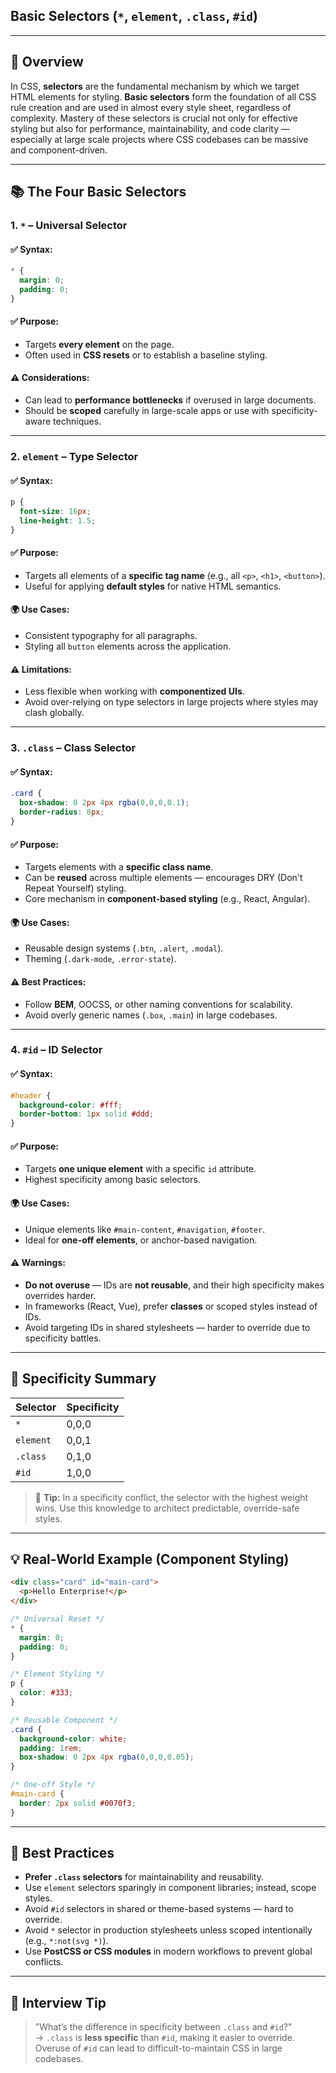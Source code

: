 
## **Basic Selectors (`*`, `element`, `.class`, `#id`)**

---

## 🎯 Overview

In CSS, **selectors** are the fundamental mechanism by which we target HTML elements for styling. **Basic selectors** form the foundation of all CSS rule creation and are used in almost every style sheet, regardless of complexity. Mastery of these selectors is crucial not only for effective styling but also for performance, maintainability, and code clarity — especially at large scale projects where CSS codebases can be massive and component-driven.

---

## 📚 The Four Basic Selectors

### 1. `*` – **Universal Selector**

#### ✅ Syntax:
```css
* {
  margin: 0;
  padding: 0;
}
```

#### ✅ Purpose:
- Targets **every element** on the page.
- Often used in **CSS resets** or to establish a baseline styling.

#### ⚠️ Considerations:
- Can lead to **performance bottlenecks** if overused in large documents.
- Should be **scoped** carefully in large-scale apps or use with specificity-aware techniques.

---

### 2. `element` – **Type Selector**

#### ✅ Syntax:
```css
p {
  font-size: 16px;
  line-height: 1.5;
}
```

#### ✅ Purpose:
- Targets all elements of a **specific tag name** (e.g., all `<p>`, `<h1>`, `<button>`).
- Useful for applying **default styles** for native HTML semantics.

#### 🌍 Use Cases:
- Consistent typography for all paragraphs.
- Styling all `button` elements across the application.

#### ⚠️ Limitations:
- Less flexible when working with **componentized UIs**.
- Avoid over-relying on type selectors in large projects where styles may clash globally.

---

### 3. `.class` – **Class Selector**

#### ✅ Syntax:
```css
.card {
  box-shadow: 0 2px 4px rgba(0,0,0,0.1);
  border-radius: 8px;
}
```

#### ✅ Purpose:
- Targets elements with a **specific class name**.
- Can be **reused** across multiple elements — encourages DRY (Don't Repeat Yourself) styling.
- Core mechanism in **component-based styling** (e.g., React, Angular).

#### 🌍 Use Cases:
- Reusable design systems (`.btn`, `.alert`, `.modal`).
- Theming (`.dark-mode`, `.error-state`).

#### ⚠️ Best Practices:
- Follow **BEM**, OOCSS, or other naming conventions for scalability.
- Avoid overly generic names (`.box`, `.main`) in large codebases.

---

### 4. `#id` – **ID Selector**

#### ✅ Syntax:
```css
#header {
  background-color: #fff;
  border-bottom: 1px solid #ddd;
}
```

#### ✅ Purpose:
- Targets **one unique element** with a specific `id` attribute.
- Highest specificity among basic selectors.

#### 🌍 Use Cases:
- Unique elements like `#main-content`, `#navigation`, `#footer`.
- Ideal for **one-off elements**, or anchor-based navigation.

#### ⚠️ Warnings:
- **Do not overuse** — IDs are **not reusable**, and their high specificity makes overrides harder.
- In frameworks (React, Vue), prefer **classes** or scoped styles instead of IDs.
- Avoid targeting IDs in shared stylesheets — harder to override due to specificity battles.

---

## 🔢 Specificity Summary

| Selector     | Specificity |
|--------------|-------------|
| `*`          | 0,0,0       |
| `element`    | 0,0,1       |
| `.class`     | 0,1,0       |
| `#id`        | 1,0,0       |

> 🧠 **Tip:** In a specificity conflict, the selector with the highest weight wins. Use this knowledge to architect predictable, override-safe styles.

---

## 💡 Real-World Example (Component Styling)

```html
<div class="card" id="main-card">
  <p>Hello Enterprise!</p>
</div>
```

```css
/* Universal Reset */
* {
  margin: 0;
  padding: 0;
}

/* Element Styling */
p {
  color: #333;
}

/* Reusable Component */
.card {
  background-color: white;
  padding: 1rem;
  box-shadow: 0 2px 4px rgba(0,0,0,0.05);
}

/* One-off Style */
#main-card {
  border: 2px solid #0070f3;
}
```

---

## 🧠  Best Practices

- **Prefer `.class` selectors** for maintainability and reusability.
- Use `element` selectors sparingly in component libraries; instead, scope styles.
- Avoid `#id` selectors in shared or theme-based systems — hard to override.
- Avoid `*` selector in production stylesheets unless scoped intentionally (e.g., `*:not(svg *)`).
- Use **PostCSS or CSS modules** in modern workflows to prevent global conflicts.

---

## 🔁 Interview Tip

> "What’s the difference in specificity between `.class` and `#id`?"  
> → `.class` is **less specific** than `#id`, making it easier to override. Overuse of `#id` can lead to difficult-to-maintain CSS in large codebases.

